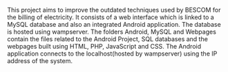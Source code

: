 This project aims to improve the outdated techniques used by BESCOM for the billing of electricity.
It consists of a web interface which is linked to a MySQL database and also an integrated Android application.
The database is hosted using wampserver. The folders Android, MySQL and Webpages contain the files related to
the Android Project, SQL databases and the webpages built using HTML, PHP, JavaScript and CSS. The Android application
connects to the localhost(hosted by wampserver) using the IP address of the system.
